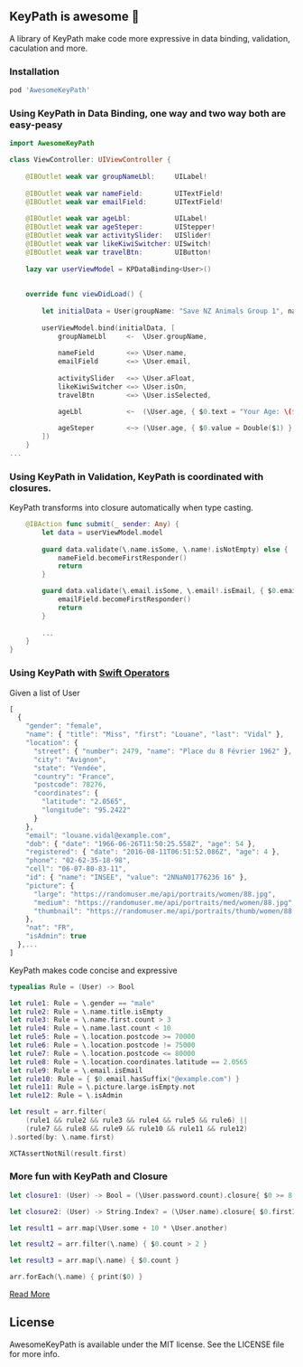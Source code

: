 ## KeyPath is awesome 🤟
A library of KeyPath make code more expressive in data binding, validation, caculation and more.

### Installation

```ruby
pod 'AwesomeKeyPath'
```

### Using KeyPath in Data Binding, one way and two way both are easy-peasy

```swift
import AwesomeKeyPath

class ViewController: UIViewController {
    
    @IBOutlet weak var groupNameLbl:     UILabel!
    
    @IBOutlet weak var nameField:        UITextField!
    @IBOutlet weak var emailField:       UITextField!
    
    @IBOutlet weak var ageLbl:           UILabel!
    @IBOutlet weak var ageSteper:        UIStepper!
    @IBOutlet weak var activitySlider:   UISlider!
    @IBOutlet weak var likeKiwiSwitcher: UISwitch!
    @IBOutlet weak var travelBtn:        UIButton!
    
    lazy var userViewModel = KPDataBinding<User>()
    
    
    override func viewDidLoad() {
        
        let initialData = User(groupName: "Save NZ Animals Group 1", name: "Tonny")
        
        userViewModel.bind(initialData, [
            groupNameLbl     <-  \User.groupName,
         
            nameField        <=> \User.name,
            emailField       <=> \User.email,
	    
            activitySlider   <=> \User.aFloat,
            likeKiwiSwitcher <=> \User.isOn,
            travelBtn        <=> \User.isSelected,

            ageLbl           <~  (\User.age, { $0.text = "Your Age: \($1)" }),
            
            ageSteper        <~> (\User.age, { $0.value = Double($1) }, { view, _ in Int(view.value) }),
        ])
    }
...
```

### Using KeyPath in Validation, KeyPath is coordinated with closures.

KeyPath transforms into closure automatically when type casting.

```swift
    @IBAction func submit(_ sender: Any) {
        let data = userViewModel.model
    
        guard data.validate(\.name.isSome, \.name!.isNotEmpty) else {
            nameField.becomeFirstResponder()
            return
        }

        guard data.validate(\.email.isSome, \.email!.isEmail, { $0.email!.count > 5 }) else {
            emailField.becomeFirstResponder()
            return
        }
		
        ...
    }
}
```

### Using KeyPath with [Swift Operators](https://developer.apple.com/documentation/swift/swift_standard_library/operator_declarations)

Given a list of User

```js
[
  {
    "gender": "female",
    "name": { "title": "Miss", "first": "Louane", "last": "Vidal" },
    "location": {
      "street": { "number": 2479, "name": "Place du 8 Février 1962" },
      "city": "Avignon",
      "state": "Vendée",
      "country": "France",
      "postcode": 78276,
      "coordinates": {
        "latitude": "2.0565",
        "longitude": "95.2422"
      }
    },
    "email": "louane.vidal@example.com",
    "dob": { "date": "1966-06-26T11:50:25.558Z", "age": 54 },
    "registered": { "date": "2016-08-11T06:51:52.086Z", "age": 4 },
    "phone": "02-62-35-18-98",
    "cell": "06-07-80-83-11",
    "id": { "name": "INSEE", "value": "2NNaN01776236 16" },
    "picture": {
      "large": "https://randomuser.me/api/portraits/women/88.jpg",
      "medium": "https://randomuser.me/api/portraits/med/women/88.jpg",
      "thumbnail": "https://randomuser.me/api/portraits/thumb/women/88.jpg"
    },
    "nat": "FR",
    "isAdmin": true
  },...
]
```
KeyPath makes code concise and expressive

```swift
typealias Rule = (User) -> Bool

let rule1: Rule = \.gender == "male"
let rule2: Rule = \.name.title.isEmpty
let rule3: Rule = \.name.first.count > 3
let rule4: Rule = \.name.last.count < 10
let rule5: Rule = \.location.postcode >= 70000
let rule6: Rule = \.location.postcode != 75000
let rule7: Rule = \.location.postcode <= 80000
let rule8: Rule = \.location.coordinates.latitude == 2.0565
let rule9: Rule = \.email.isEmail
let rule10: Rule = { $0.email.hasSuffix("@example.com") }
let rule11: Rule = \.picture.large.isEmpty.not
let rule12: Rule = \.isAdmin

let result = arr.filter(
    (rule1 && rule2 && rule3 && rule4 && rule5 && rule6) ||
    (rule7 && rule8 && rule9 && rule10 && rule11 && rule12)
).sorted(by: \.name.first)

XCTAssertNotNil(result.first)
```

### More fun with KeyPath and Closure

```swift
let closure1: (User) -> Bool = (\User.password.count).closure{ $0 >= 8 && $0 <= 20 }

let closure2: (User) -> String.Index? = (\User.name).closure{ $0.firstIndex(of: "T") }

let result1 = arr.map(\User.some + 10 * \User.another)

let result2 = arr.filter(\.name) { $0.count > 2 }

let result3 = arr.map(\.name) { $0.count }

arr.forEach(\.name) { print($0) }

```

[Read More](document.md)


## License

AwesomeKeyPath is available under the MIT license. See the LICENSE file for more info.
